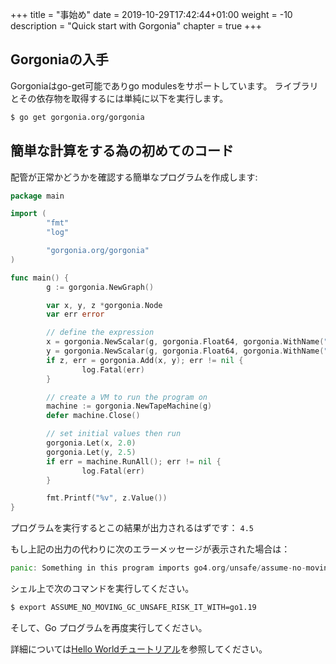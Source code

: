 +++
title = "事始め"
date = 2019-10-29T17:42:44+01:00
weight = -10
description = "Quick start with Gorgonia"
chapter = true
+++

## Gorgoniaの入手

Gorgoniaはgo-get可能でありgo modulesをサポートしています。
ライブラリとその依存物を取得するには単純に以下を実行します。

```bash
$ go get gorgonia.org/gorgonia
```

## 簡単な計算をする為の初めてのコード

配管が正常かどうかを確認する簡単なプログラムを作成します:

```go
package main

import (
        "fmt"
        "log"

        "gorgonia.org/gorgonia"
)

func main() {
        g := gorgonia.NewGraph()

        var x, y, z *gorgonia.Node
        var err error

        // define the expression
        x = gorgonia.NewScalar(g, gorgonia.Float64, gorgonia.WithName("x"))
        y = gorgonia.NewScalar(g, gorgonia.Float64, gorgonia.WithName("y"))
        if z, err = gorgonia.Add(x, y); err != nil {
                log.Fatal(err)
        }

        // create a VM to run the program on
        machine := gorgonia.NewTapeMachine(g)
        defer machine.Close()

        // set initial values then run
        gorgonia.Let(x, 2.0)
        gorgonia.Let(y, 2.5)
        if err = machine.RunAll(); err != nil {
                log.Fatal(err)
        }

        fmt.Printf("%v", z.Value())
}
```

プログラムを実行するとこの結果が出力されるはずです： `4.5`

もし上記の出力の代わりに次のエラーメッセージが表示された場合は：

```go
panic: Something in this program imports go4.org/unsafe/assume-no-moving-gc to declare that it assumes a non-moving garbage collector, but your version of go4.org/unsafe/assume-no-moving-gc hasn't been updated to assert that it's safe against the go1.19 runtime. If you want to risk it, run with environment variable ASSUME_NO_MOVING_GC_UNSAFE_RISK_IT_WITH=go1.19 set. Notably, if go1.19 adds a moving garbage collector, this program is unsafe to use.
```

シェル上で次のコマンドを実行してください。

```bash
$ export ASSUME_NO_MOVING_GC_UNSAFE_RISK_IT_WITH=go1.19
```

そして、Go プログラムを再度実行してください。

詳細については[Hello Worldチュートリアル](/ja/tutorials/hello-world)を参照してください。

